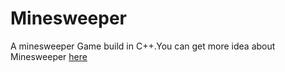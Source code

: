 # Minesweeper
A minesweeper Game build in C++.You can get more idea about Minesweeper <a href="https://google.com">here</a>
